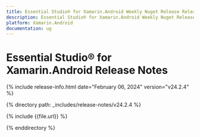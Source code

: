 ```yaml
---
title: Essential Studio® for Xamarin.Android Weekly Nuget Release Release Notes  
description: Essential Studio® for Xamarin.Android Weekly Nuget Release Release Notes  
platform: Xamarin.Android
documentation: ug
---
```


# Essential Studio® for Xamarin.Android  Release Notes  

{% include release-info.html date="February 06, 2024"  version="v24.2.4" %} 

{% directory path: _includes/release-notes/v24.2.4 %}

{% include {{file.url}} %}

{% enddirectory %}